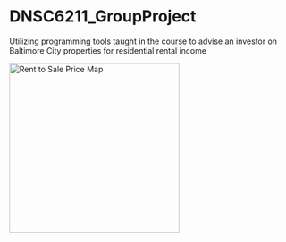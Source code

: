 # DNSC6211_GroupProject
Utilizing programming tools taught in the course to advise an investor on Baltimore City properties for residential rental income

<img scr='https://cloud.githubusercontent.com/assets/23512772/20778216/44fc2ec0-b73a-11e6-8b48-20137f536896.png' alt="Rent to Sale Price Map" style="width:304px;height:304px;">
